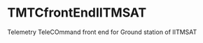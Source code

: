 TMTCfrontEndIITMSAT
===================

Telemetry TeleCOmmand front end for Ground station of IITMSAT
